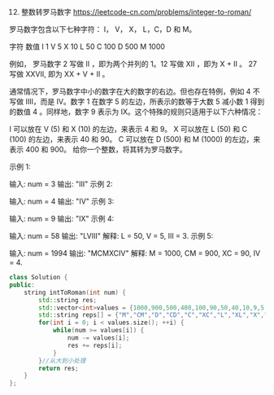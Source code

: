 
12. 整数转罗马数字 https://leetcode-cn.com/problems/integer-to-roman/

罗马数字包含以下七种字符： I， V， X， L，C，D 和 M。

字符          数值
I             1
V             5
X             10
L             50
C             100
D             500
M             1000

例如， 罗马数字 2 写做 II ，即为两个并列的 1。12 写做 XII ，即为 X + II 。 27 写做  XXVII, 即为 XX + V + II 。

通常情况下，罗马数字中小的数字在大的数字的右边。但也存在特例，例如 4 不写做 IIII，而是 IV。数字 1 在数字 5 的左边，所表示的数等于大数 5 减小数 1 得到的数值 4 。同样地，数字 9 表示为 IX。这个特殊的规则只适用于以下六种情况：

I 可以放在 V (5) 和 X (10) 的左边，来表示 4 和 9。
X 可以放在 L (50) 和 C (100) 的左边，来表示 40 和 90。 
C 可以放在 D (500) 和 M (1000) 的左边，来表示 400 和 900。
给你一个整数，将其转为罗马数字。

 

示例 1:

输入: num = 3
输出: "III"
示例 2:

输入: num = 4
输出: "IV"
示例 3:

输入: num = 9
输出: "IX"
示例 4:

输入: num = 58
输出: "LVIII"
解释: L = 50, V = 5, III = 3.
示例 5:

输入: num = 1994
输出: "MCMXCIV"
解释: M = 1000, CM = 900, XC = 90, IV = 4.
 
 
```C++
class Solution {
public:
    string intToRoman(int num) {
        std::string res;
        std::vector<int>values = {1000,900,500,400,100,90,50,40,10,9,5,4,1};//能表达的所有基本数字
        std::string reps[] = {"M","CM","D","CD","C","XC","L","XL","X","IX","V","IV","I"};//能表达的所有基本数字对应的罗马字符
        for(int i = 0; i < values.size(); ++i) {
            while(num >= values[i]) {
                num -= values[i];
                res += reps[i];
            }
        }//从大到小处理
        return res;
    }
};
```
